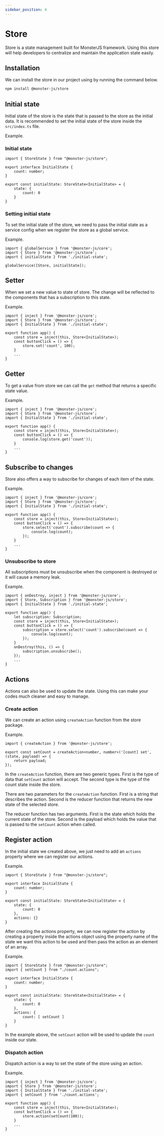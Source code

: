 ```yaml
---
sidebar_position: 4
---
```


# Store

Store is a state management built for MonsterJS framework.
Using this store will help developers to centralize and maintain the application state easily.

## Installation

We can install the store in our project using by running the command below.

```bash
npm install @monster-js/store
```

## Initial state

Initial state of the store is the state that is passed to the store as the initial data.
It is recommended to set the initial state of the store inside the `src/index.ts` file.

Example.

### Initial state

```tsx title="src/initial-state.ts"
import { StoreState } from "@monster-js/store";

export interface InitialState {
    count: number;
}

export const initialState: StoreState<InitialState> = {
    state: {
        count: 0
    }
}
```

### Setting initial state

To set the initial state of the store, we need to pass the initial state as a service config when we register the store as a global service.

Example.

```tsx title="src/index.ts"
import { globalService } from '@monster-js/core';
import { Store } from '@monster-js/store';
import { initialState } from './initial-state';

globalService([Store, initialState]);
```

## Setter

When we set a new value to state of store.
The change will be reflected to the components that has a subscription to this state.

Example.

```tsx
import { inject } from '@monster-js/core';
import { Store } from '@monster-js/store';
import { InitialState } from './initial-state';

export function app() {
    const store = inject(this, Store<InitialState>);
    const buttonClick = () => {
        store.set('count', 100);
    }
    ...
}
```

## Getter

To get a value from store we can call the `get` method that returns a specific state value.

Example.

```tsx
import { inject } from '@monster-js/core';
import { Store } from '@monster-js/store';
import { InitialState } from './initial-state';

export function app() {
    const store = inject(this, Store<InitialState>);
    const buttonClick = () => {
        console.log(store.get('count'));
    }
    ...
}
```

## Subscribe to changes

Store also offers a way to subscribe for changes of each item of the state.

Example.

```tsx
import { inject } from '@monster-js/core';
import { Store } from '@monster-js/store';
import { InitialState } from './initial-state';

export function app() {
    const store = inject(this, Store<InitialState>);
    const buttonClick = () => {
        store.select('count').subscribe(count => {
            console.log(count);
        });
    }
    ...
}
```

### Unsubscribe to store

All subscriptions must be unsubscribe when the component is destroyed or it will cause a memory leak.

Example.

```tsx
import { onDestroy, inject } from '@monster-js/core';
import { Store, Subscription } from '@monster-js/store';
import { InitialState } from './initial-state';

export function app() {
    let subscription: Subscription;
    const store = inject(this, Store<InitialState>);
    const buttonClick = () => {
        subscription = store.select('count').subscribe(count => {
            console.log(count);
        });
    }
    onDestroy(this, () => {
        subscription.unsubscribe();
    });
    ...
}
```

## Actions

Actions can also be used to update the state.
Using this can make your codes much cleaner and easy to manage.

### Create action

We can create an action using `createAction` function from the store package.

Example.

```tsx title="src/count.actions.ts"
import { createAction } from '@monster-js/store';

export const setCount = createAction<number, number>('[count] set', (state, payload) => {
    return payload;
});
```

In the `createAction` function, there are two generic types.
First is the type of data that `setCount` action will accept.
The second type is the type of the count state inside the store.

There are two parameters for the `createAction` function.
First is a string that describes the action.
Second is the reducer function that returns the new state of the selected store.

The reducer function has two arguments.
First is the state which holds the current state of the store.
Second is the payload which holds the value that is passed to the `setCount` action when called.

## Register action

In the initial state we created above, we just need to add an `actions` property where we can register our actions.

Example.

```tsx title="src/initial-state.ts"
import { StoreState } from "@monster-js/store";

export interface InitialState {
    count: number;
}

export const initialState: StoreState<InitialState> = {
    state: {
        count: 0
    },
    actions: {}
}
```

After creating the actions property, we can now register the action by creating a property inside the actions object using the property name of the state we want this action to be used and then pass the action as an element of an array.

Example.

```tsx title="src/initial-state.ts"
import { StoreState } from "@monster-js/store";
import { setCount } from "./count.actions";

export interface InitialState {
    count: number;
}

export const initialState: StoreState<InitialState> = {
    state: {
        count: 0
    },
    actions: {
        count: [ setCount ]
    }
}
```

In the example above, the `setCount` action will be used to update the `count` inside our state.

### Dispatch action

Dispatch action is a way to set the state of the store using an action.

Example.

```tsx
import { inject } from '@monster-js/core';
import { Store } from '@monster-js/store';
import { InitialState } from './initial-state';
import { setCount } from './count.actions';

export function app() {
    const store = inject(this, Store<InitialState>);
    const buttonClick = () => {
        store.action(setCount(100));
    }
    ...
}
```
